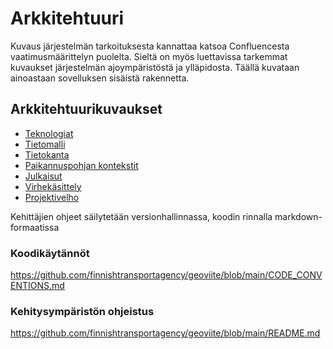 # Arkkitehtuuri

Kuvaus järjestelmän tarkoituksesta kannattaa katsoa Confluencesta vaatimusmäärittelyn puolelta. Sieltä on myös 
luettavissa tarkemmat kuvaukset järjestelmän ajoympäristöstä ja ylläpidosta. Täällä kuvataan ainoastaan sovelluksen
sisäistä rakennetta.

## Arkkitehtuurikuvaukset

* [Teknologiat](../../geoviite-env/doc/teknologiat.md)
* [Tietomalli](tietomalli.md)
* [Tietokanta](tietokanta.md)
* [Paikannuspohjan kontekstit](paikannuspohjan_kontekstit.md)
* [Julkaisut](julkaisut.md)
* [Virhekäsittely](virhekasittely.md)
* [Projektivelho](projektivelho.md)

Kehittäjien ohjeet säilytetään versionhallinnassa, koodin rinnalla markdown-formaatissa

### Koodikäytännöt

https://github.com/finnishtransportagency/geoviite/blob/main/CODE_CONVENTIONS.md

### Kehitysympäristön ohjeistus

https://github.com/finnishtransportagency/geoviite/blob/main/README.md
